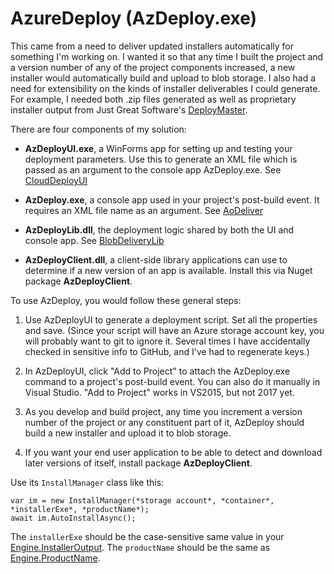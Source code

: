 # AzureDeploy (AzDeploy.exe)

This came from a need to deliver updated installers automatically for something I'm working on. I wanted it so that any time I built the project and a version number of any of the project components increased, a new installer would automatically build and upload to blob storage. I also had a need for extensibility on the kinds of installer deliverables I could generate. For example, I needed both .zip files generated as well as proprietary installer output from Just Great Software's [DeployMaster](https://www.deploymaster.com/).

There are four components of my solution: 

- **AzDeployUI.exe**, a WinForms app for setting up and testing your deployment parameters. Use this to generate an XML file which is passed as an argument to the console app AzDeploy.exe. See [CloudDeployUI](https://github.com/adamosoftware/AzureDeploy/tree/master/CloudDeployUI)

- **AzDeploy.exe**, a console app used in your project's post-build event. It requires an XML file name as an argument. See [AoDeliver](https://github.com/adamosoftware/AzureDeploy/tree/master/AoDeliver)

- **AzDeployLib.dll**, the deployment logic shared by both the UI and console app. See [BlobDeliveryLib](https://github.com/adamosoftware/AzureDeploy/tree/master/BlobDeliveryLib)

- **AzDeployClient.dll**, a client-side library applications can use to determine if a new version of an app is available. Install this via Nuget package **AzDeployClient**.

To use AzDeploy, you would follow these general steps:

1. Use AzDeployUI to generate a deployment script. Set all the properties and save. (Since your script will have an Azure storage account key, you will probably want to git to ignore it. Several times I have accidentally checked in sensitive info to GitHub, and I've had to regenerate keys.)

2. In AzDeployUI, click "Add to Project" to attach the AzDeploy.exe command to a project's post-build event. You can also do it manually in Visual Studio. "Add to Project" works in VS2015, but not 2017 yet.

3. As you develop and build project, any time you increment a version number of the project or any constituent part of it, AzDeploy should build a new installer and upload it to blob storage.

4. If you want your end user application to be able to detect and download later versions of itself, install package **AzDeployClient**.

Use its `InstallManager` class like this:

    var im = new InstallManager(*storage account*, *container*, *installerExe*, *productName*);
    await im.AutoInstallAsync();

The `installerExe` should be the case-sensitive same value in your [Engine.InstallerOutput](https://github.com/adamosoftware/AzureDeploy/blob/master/BlobDeliveryLib/Engine.cs#L71). The `productName` should be the same as [Engine.ProductName](https://github.com/adamosoftware/AzureDeploy/blob/master/BlobDeliveryLib/Engine.cs#L42).
